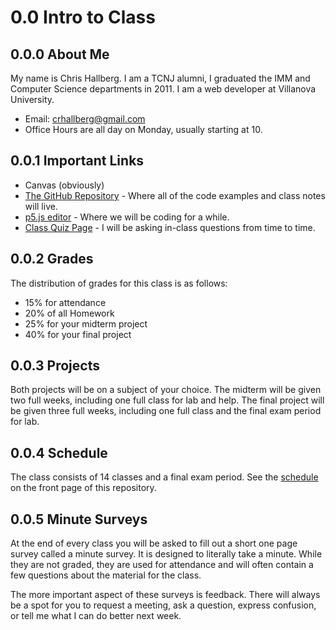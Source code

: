 # 0.0 Intro to Class

## 0.0.0 About Me

My name is Chris Hallberg. I am a TCNJ alumni, I graduated the IMM and Computer Science departments in 2011. I am a web developer at Villanova University.

- Email: crhallberg@gmail.com
- Office Hours are all day on Monday, usually starting at 10.

## 0.0.1 Important Links

- Canvas (obviously)
- [The GitHub Repository](https://github.com/crhallberg/IMM120) - Where all of the code examples and class notes will live.
- [p5.js editor](https://alpha.editor.p5js.org) - Where we will be coding for a while.
- [Class Quiz Page](https://quiz-34c95.firebaseapp.com) - I will be asking in-class questions from time to time.

## 0.0.2 Grades

The distribution of grades for this class is as follows:

- 15% for attendance
- 20% of all Homework
- 25% for your midterm project
- 40% for your final project

## 0.0.3 Projects

Both projects will be on a subject of your choice. The midterm will be given two full weeks, including one full class for lab and help. The final project will be given three full weeks, including one full class and the final exam period for lab.

## 0.0.4 Schedule

The class consists of 14 classes and a final exam period. See the [schedule](../README.md) on the front page of this repository.

## 0.0.5 Minute Surveys

At the end of every class you will be asked to fill out a short one page survey called a minute survey. It is designed to literally take a minute. While they are not graded, they are used for attendance and will often contain a few questions about the material for the class.

The more important aspect of these surveys is feedback. There will always be a spot for you to request a meeting, ask a question, express confusion, or tell me what I can do better next week.
